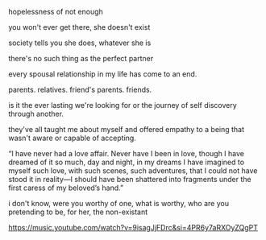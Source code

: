 hopelessness of not enough

you won't ever get there, she doesn't exist

society tells you she does, whatever she is

there's no such thing as the perfect partner

every spousal relationship in my life has come to an end.

parents. relatives. friend's parents. friends.

is it the ever lasting we're looking for or the journey of self discovery through another.

they've all taught me about myself and offered empathy to a being that wasn't aware or capable of accepting.

“I have never had a love affair. Never have I been in love, though I have dreamed of it so much, day and night, in my dreams I have imagined to myself such love, with such scenes, such adventures, that I could not have stood it in reality—I should have been shattered into fragments under the first caress of my beloved’s hand.”

i don't know, were you worthy of one, what is worthy, who are you pretending to be, for her, the non-existant

https://music.youtube.com/watch?v=9isagJjFDrc&si=4PR6y7aRXOyZQgPT

